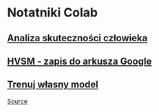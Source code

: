# Notatniki Colab

## [Analiza skuteczności człowieka](https://colab.research.google.com/github/nabanaa/FaceReco/blob/main/colab_notebooks/analiza_skutecznosci_czlowieka.ipynb)

## [HVSM - zapis do arkusza Google](https://colab.research.google.com/github/nabanaa/FaceReco/blob/main/colab_notebooks/colab_hvsm.ipynb)

## [Trenuj własny model](https://colab.research.google.com/github/nabanaa/FaceReco/blob/main/colab_notebooks/TrainYourOwnModel.ipynb)
[Source](https://www.tensorflow.org/hub/tutorials/tf2_image_retraining?hl=pl)
